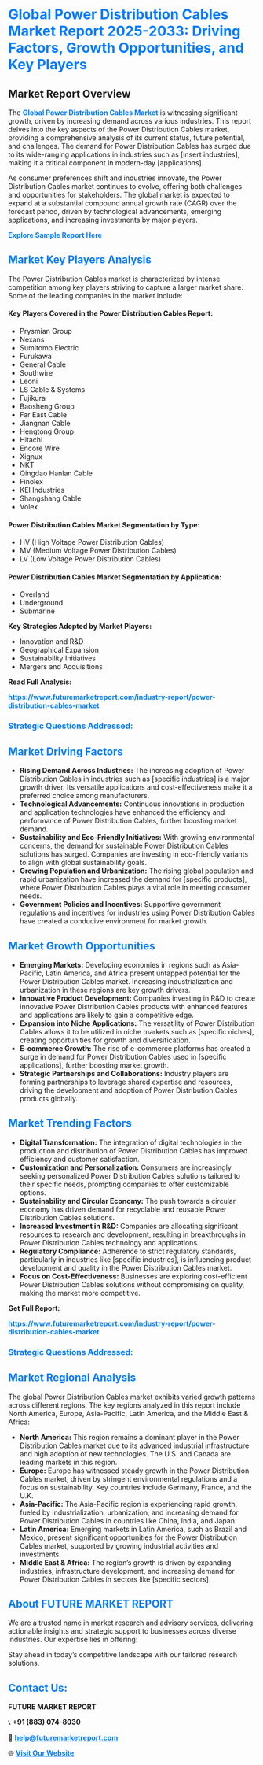 <h1 style="color: #007BFF;">Global Power Distribution Cables Market Report 2025-2033: Driving Factors, Growth Opportunities, and Key Players</h1>

<section id="overview">
<h2>Market Report Overview</h2>
<p>The <a href="https://www.futuremarketreport.com/industry-report/power-distribution-cables-market" style="color: #007BFF; text-decoration: none;"><strong>Global Power Distribution Cables Market</strong></a> is witnessing significant growth, driven by increasing demand across various industries. This report delves into the key aspects of the Power Distribution Cables market, providing a comprehensive analysis of its current status, future potential, and challenges. The demand for Power Distribution Cables has surged due to its wide-ranging applications in industries such as [insert industries], making it a critical component in modern-day [applications].</p>
<p>As consumer preferences shift and industries innovate, the Power Distribution Cables market continues to evolve, offering both challenges and opportunities for stakeholders. The global market is expected to expand at a substantial compound annual growth rate (CAGR) over the forecast period, driven by technological advancements, emerging applications, and increasing investments by major players.</p>
</section>

<section id="overview">
<p><a href="https://www.futuremarketreport.com/request-sample/reportId=85250" style="color: #007BFF; text-decoration: none;"><strong>Explore Sample Report Here</strong></a></p>
</section>

<section id="key-players">
<h2 style="color: #007BFF;">Market Key Players Analysis</h2>
<p>The Power Distribution Cables market is characterized by intense competition among key players striving to capture a larger market share. Some of the leading companies in the market include:</p>
<h4>Key Players Covered in the Power Distribution Cables Report:</h4>
<ul><li>Prysmian Group</li><li>Nexans</li><li>Sumitomo Electric</li><li>Furukawa</li><li>General Cable</li><li>Southwire</li><li>Leoni</li><li>LS Cable &amp; Systems</li><li>Fujikura</li><li>Baosheng Group</li><li>Far East Cable</li><li>Jiangnan Cable</li><li>Hengtong Group</li><li>Hitachi</li><li>Encore Wire</li><li>Xignux</li><li>NKT</li><li>Qingdao Hanlan Cable</li><li>Finolex</li><li>KEI Industries</li><li>Shangshang Cable</li><li>Volex</li></ul>
<h4>Power Distribution Cables Market Segmentation by Type:</h4>
<ul><li>HV (High Voltage Power Distribution Cables)</li><li>MV (Medium Voltage Power Distribution Cables)</li><li>LV (Low Voltage Power Distribution Cables)</li></ul>

<h4>Power Distribution Cables Market Segmentation by Application:</h4>
<ul><li>Overland</li><li>Underground</li><li>Submarine</li></ul>
<p><strong>Key Strategies Adopted by Market Players:</strong></p>
<ul>
<li>Innovation and R&D</li>
<li>Geographical Expansion</li>
<li>Sustainability Initiatives</li>
<li>Mergers and Acquisitions</li>
</ul>
</section>

<section>
<p><strong>Read Full Analysis: </strong></p><a href="https://www.futuremarketreport.com/industry-report/power-distribution-cables-market" style="color: #007BFF; text-decoration: none;"><strong>https://www.futuremarketreport.com/industry-report/power-distribution-cables-market</strong></a>
<h3 style="color: #007BFF;">Strategic Questions Addressed:</h3>
</section>

<section id="driving-factors">
<h2 style="color: #007BFF;">Market Driving Factors</h2>
<ul>
<li><strong>Rising Demand Across Industries:</strong> The increasing adoption of Power Distribution Cables in industries such as [specific industries] is a major growth driver. Its versatile applications and cost-effectiveness make it a preferred choice among manufacturers.</li>
<li><strong>Technological Advancements:</strong> Continuous innovations in production and application technologies have enhanced the efficiency and performance of Power Distribution Cables, further boosting market demand.</li>
<li><strong>Sustainability and Eco-Friendly Initiatives:</strong> With growing environmental concerns, the demand for sustainable Power Distribution Cables solutions has surged. Companies are investing in eco-friendly variants to align with global sustainability goals.</li>
<li><strong>Growing Population and Urbanization:</strong> The rising global population and rapid urbanization have increased the demand for [specific products], where Power Distribution Cables plays a vital role in meeting consumer needs.</li>
<li><strong>Government Policies and Incentives:</strong> Supportive government regulations and incentives for industries using Power Distribution Cables have created a conducive environment for market growth.</li>
</ul>
</section>

<section id="growth-opportunities">
<h2 style="color: #007BFF;">Market Growth Opportunities</h2>
<ul>
<li><strong>Emerging Markets:</strong> Developing economies in regions such as Asia-Pacific, Latin America, and Africa present untapped potential for the Power Distribution Cables market. Increasing industrialization and urbanization in these regions are key growth drivers.</li>
<li><strong>Innovative Product Development:</strong> Companies investing in R&D to create innovative Power Distribution Cables products with enhanced features and applications are likely to gain a competitive edge.</li>
<li><strong>Expansion into Niche Applications:</strong> The versatility of Power Distribution Cables allows it to be utilized in niche markets such as [specific niches], creating opportunities for growth and diversification.</li>
<li><strong>E-commerce Growth:</strong> The rise of e-commerce platforms has created a surge in demand for Power Distribution Cables used in [specific applications], further boosting market growth.</li>
<li><strong>Strategic Partnerships and Collaborations:</strong> Industry players are forming partnerships to leverage shared expertise and resources, driving the development and adoption of Power Distribution Cables products globally.</li>
</ul>
</section>

<section id="trending-factors">
<h2 style="color: #007BFF;">Market Trending Factors</h2>
<ul>
<li><strong>Digital Transformation:</strong> The integration of digital technologies in the production and distribution of Power Distribution Cables has improved efficiency and customer satisfaction.</li>
<li><strong>Customization and Personalization:</strong> Consumers are increasingly seeking personalized Power Distribution Cables solutions tailored to their specific needs, prompting companies to offer customizable options.</li>
<li><strong>Sustainability and Circular Economy:</strong> The push towards a circular economy has driven demand for recyclable and reusable Power Distribution Cables solutions.</li>
<li><strong>Increased Investment in R&D:</strong> Companies are allocating significant resources to research and development, resulting in breakthroughs in Power Distribution Cables technology and applications.</li>
<li><strong>Regulatory Compliance:</strong> Adherence to strict regulatory standards, particularly in industries like [specific industries], is influencing product development and quality in the Power Distribution Cables market.</li>
<li><strong>Focus on Cost-Effectiveness:</strong> Businesses are exploring cost-efficient Power Distribution Cables solutions without compromising on quality, making the market more competitive.</li>
</ul>
</section>

<section>
<p><strong>Get Full Report: </strong></p><a href="https://www.futuremarketreport.com/industry-report/power-distribution-cables-market" style="color: #007BFF; text-decoration: none;"><strong>https://www.futuremarketreport.com/industry-report/power-distribution-cables-market</strong></a>
<h3 style="color: #007BFF;">Strategic Questions Addressed:</h3>
</section>


<section id="regional-analysis">
<h2 style="color: #007BFF;">Market Regional Analysis</h2>
<p>The global Power Distribution Cables market exhibits varied growth patterns across different regions. The key regions analyzed in this report include North America, Europe, Asia-Pacific, Latin America, and the Middle East & Africa:</p>
<ul>
<li><strong>North America:</strong> This region remains a dominant player in the Power Distribution Cables market due to its advanced industrial infrastructure and high adoption of new technologies. The U.S. and Canada are leading markets in this region.</li>
<li><strong>Europe:</strong> Europe has witnessed steady growth in the Power Distribution Cables market, driven by stringent environmental regulations and a focus on sustainability. Key countries include Germany, France, and the U.K.</li>
<li><strong>Asia-Pacific:</strong> The Asia-Pacific region is experiencing rapid growth, fueled by industrialization, urbanization, and increasing demand for Power Distribution Cables in countries like China, India, and Japan.</li>
<li><strong>Latin America:</strong> Emerging markets in Latin America, such as Brazil and Mexico, present significant opportunities for the Power Distribution Cables market, supported by growing industrial activities and investments.</li>
<li><strong>Middle East & Africa:</strong> The region’s growth is driven by expanding industries, infrastructure development, and increasing demand for Power Distribution Cables in sectors like [specific sectors].</li>
</ul>
</section>

<footer>
<h2 style="color: #007BFF;">About FUTURE MARKET REPORT</h2>
<p>We are a trusted name in market research and advisory services, delivering actionable insights and strategic support to businesses across diverse industries. Our expertise lies in offering:</p>

<p>Stay ahead in today’s competitive landscape with our tailored research solutions.</p>

<h2 style="color: #007BFF;">Contact Us:</h2>
<p><strong>FUTURE MARKET REPORT</strong></p>
<p>📞 <strong>+91 (883) 074-8030</strong></p>
<p>📧 <strong><a href="mailto:help@futuremarketreport.com" style="color: #007BFF;">help@futuremarketreport.com</a></strong></p>
<p>🌐 <strong><a href="https://www.futuremarketreport.com/" style="color: #007BFF;">Visit Our Website</a></strong></p>
</footer>
